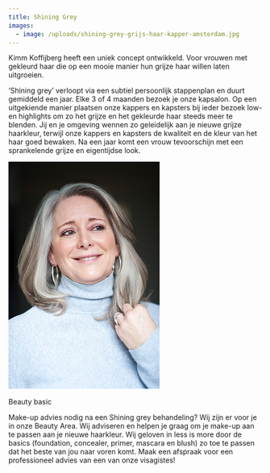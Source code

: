 ```yaml
---
title: Shining Grey
images:
  - image: /uploads/shining-grey-grijs-haar-kapper-amsterdam.jpg
---
```


Kimm Koffijberg heeft een uniek concept ontwikkeld. Voor vrouwen met gekleurd haar die op een mooie manier hun grijze haar willen laten uitgroeien.

‘Shining grey’ verloopt via een subtiel persoonlijk stappenplan en duurt gemiddeld een jaar. Elke 3 of 4 maanden bezoek je onze kapsalon. Op een uitgekiende manier plaatsen onze kappers en kapsters bij ieder bezoek low- en highlights om zo het grijze en het gekleurde haar steeds meer te blenden. Jij en je omgeving wennen zo geleidelijk aan je nieuwe grijze haarkleur, terwijl onze kappers en kapsters de kwaliteit en de kleur van het haar goed bewaken. Na een jaar komt een vrouw tevoorschijn met een sprankelende grijze en eigentijdse look.

![](/uploads/shining-grey-grijs-haar-kapper-amsterdam.jpg)

Beauty basic

Make-up advies nodig na een Shining grey behandeling? Wij zijn er voor je in onze Beauty Area. Wij adviseren en helpen je graag om je make-up aan te passen aan je nieuwe haarkleur. Wij geloven in less is more door de basics (foundation, concealer, primer, mascara en blush) zo toe te passen dat het beste van jou naar voren komt. Maak een afspraak voor een professioneel advies van een van onze visagistes!

&nbsp;